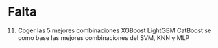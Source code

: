 # Falta

11.
    Coger las 5 mejores combinaciones
    XGBoost
    LightGBM
    CatBoost
    se como base las mejores combinaciones del SVM, KNN y MLP